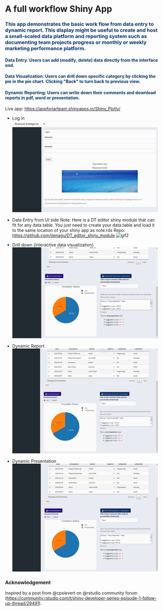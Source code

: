 # A full workflow Shiny App
### <span style="color:#003368">**This app demonstrates the basic work flow from data entry to dynamic report. This display might be useful to create and host a small-scaled data platform and reporting system such as documenting team projects progress or monthly or weekly marketing performance platform.**</span>

#### <span style="color:#003368">Data Entry: Users can add (modify, delete) data directly from the interface end.</span> 
####  <span style="color:#003368">Data Visualization: Users can drill down specific category by clicking the pie in the pie chart. Clicking "Back" to turn back to previous view. </span>
####  <span style="color:#003368">Dynamic Reporting: Users can write down their comments and download reports in pdf, word or presentation. </span>

Live app: https://appforiarteam.shinyapps.io/Shiny_Plotly/ 

* Log in
![gif1](Login.gif)

* Data Entry from UI side
Note: Here is a DT editor shiny module that can fit for any data.table. You just need to create your data.table and load it to the same location of your shiny app as note.rds Repo: https://github.com/jienagu/DT_editor_shiny_module
![gif2](Entry.gif)

* Drill down (interactive data visualization)
![gif3](Drill.gif)

* Dynamic Report
![gif4](Report.gif)

* Dynamic Presentation
![gif5](Presentation.gif)


### Acknowledgement

Inspired by a post from @cpsievert on @rstudio community forum (https://community.rstudio.com/t/shiny-developer-series-episode-1-follow-up-thread/29491). 

